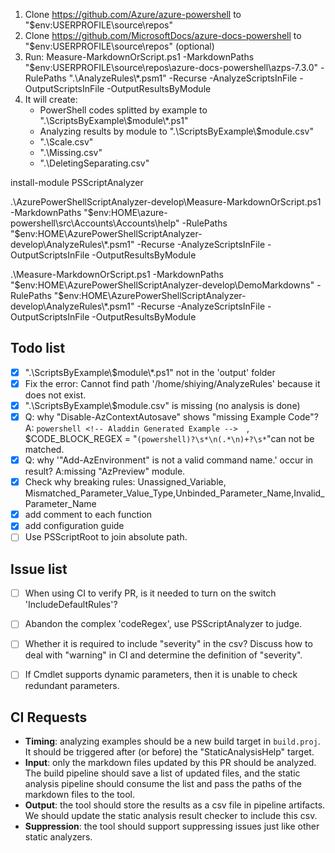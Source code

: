 1. Clone https://github.com/Azure/azure-powershell to "$env:USERPROFILE\source\repos"
2. Clone https://github.com/MicrosoftDocs/azure-docs-powershell to "$env:USERPROFILE\source\repos" (optional)
3. Run: Measure-MarkdownOrScript.ps1 -MarkdownPaths "$env:USERPROFILE\source\repos\azure-docs-powershell\azps-7.3.0" -RulePaths ".\AnalyzeRules\\*.psm1" -Recurse -AnalyzeScriptsInFile -OutputScriptsInFile -OutputResultsByModule
4. It will create:
    - PowerShell codes splitted by example to ".\ScriptsByExample\\$module\\*.ps1" 
    - Analyzing results by module to ".\ScriptsByExample\\$module.csv" 
    - ".\Scale.csv"
    - ".\Missing.csv"
    - ".\DeletingSeparating.csv"


install-module PSScriptAnalyzer

.\AzurePowerShellScriptAnalyzer-develop\Measure-MarkdownOrScript.ps1 -MarkdownPaths "$env:HOME\azure-powershell\src\Accounts\Accounts\help"  -RulePaths "$env:HOME\AzurePowerShellScriptAnalyzer-develop\AnalyzeRules\\*.psm1" -Recurse -AnalyzeScriptsInFile -OutputScriptsInFile -OutputResultsByModule

.\Measure-MarkdownOrScript.ps1 -MarkdownPaths "$env:HOME\AzurePowerShellScriptAnalyzer-develop\DemoMarkdowns"  -RulePaths "$env:HOME\AzurePowerShellScriptAnalyzer-develop\AnalyzeRules\\*.psm1" -Recurse -AnalyzeScriptsInFile -OutputScriptsInFile -OutputResultsByModule




## Todo list
- [x] ".\ScriptsByExample\\$module\\*.ps1" not in the 'output' folder
- [x] Fix the error: Cannot find path '/home/shiying/AnalyzeRules' because it does not exist.
- [x] ".\ScriptsByExample\\$module.csv" is missing (no analysis is done)
- [x] Q: why "Disable-AzContextAutosave" shows "missing Example Code"? A: ```powershell <!-- Aladdin Generated Example -->  ```, $CODE_BLOCK_REGEX = "``````(powershell)?\s*\n(.*\n)+?\s*``````"can not be matched.
- [x] Q: why '"Add-AzEnvironment" is not a valid command name.' occur in result? A:missing "AzPreview" module.
- [x] Check why breaking rules: Unassigned_Variable, Mismatched_Parameter_Value_Type,Unbinded_Parameter_Name,Invalid_Parameter_Name
- [x] add comment to each function
- [x] add configuration guide
- [ ] Use PSScriptRoot to join absolute path.

## Issue list
- [ ] When using CI to verify PR, is it needed to turn on the switch 'IncludeDefaultRules'?
- [ ] Abandon the complex 'codeRegex', use PSScriptAnalyzer to judge.
- [ ] Whether it is required to include "severity" in the csv? Discuss how to deal with "warning" in CI and determine the definition of "severity".
- [ ] If Cmdlet supports dynamic parameters, then it is unable to check redundant parameters.


## CI Requests
- **Timing**: analyzing examples  should be a new build target in `build.proj`. It should be triggered after (or before) the "StaticAnalysisHelp" target.
- **Input**: only the markdown files updated by this PR should be analyzed. 
The build pipeline should save a list of updated files, and the static analysis pipeline should consume the list and pass the paths of the markdown files to the tool.
- **Output**: the tool should store the results as a csv file in pipeline artifacts. We should update the static analysis result checker to include this csv.
- **Suppression**: the tool should support suppressing issues just like other static analyzers.